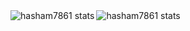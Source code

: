 
<img align="left" alt="hasham7861 stats" src="https://github-readme-stats.vercel.app/api?username=anuraghazra&count_private=true&show_icons=true"/>
<img align="left" alt="hasham7861 stats" src="https://github-readme-stats.vercel.app/api/top-langs/?username=hasham7861&layout=compact"/>
